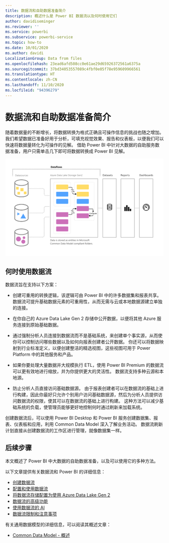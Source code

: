 ```yaml
---
title: 数据流和自助数据准备简介
description: 概述什么是 Power BI 数据流以及何时使用它们
author: davidiseminger
ms.reviewer: ''
ms.service: powerbi
ms.subservice: powerbi-service
ms.topic: how-to
ms.date: 10/01/2020
ms.author: davidi
LocalizationGroup: Data from files
ms.openlocfilehash: 23ead6afd508cc0e61ae29d65926372561a6375a
ms.sourcegitcommit: 37bd34053557089c4fbf0e05f78e959609966561
ms.translationtype: HT
ms.contentlocale: zh-CN
ms.lasthandoff: 11/10/2020
ms.locfileid: "94396279"
---
```

# <a name="introduction-to-dataflows-and-self-service-data-prep"></a>数据流和自助数据准备简介

随着数据量的不断增长，将数据转换为格式正确且可操作信息的挑战也随之增加。 我们希望数据已准备好用于分析，可填充视觉效果、报告和仪表板，以便我们可以快速将数据量转化为可操作的见解。 借助 Power BI 中针对大数据的自助服务数据准备，用户只需单击几下即可将数据转换成 Power BI 见解。

![数据流](media/dataflows-introduction-self-service-flow.png)

## <a name="when-to-use-dataflows"></a>何时使用数据流

数据流旨在支持以下方案：

* 创建可重用的转换逻辑，该逻辑可由 Power BI 中的许多数据集和报表共享。 数据流可提升基础数据元素的可重用性，从而无需与云或本地数据源建立单独的连接。

* 在你自己的 Azure Data Lake Gen 2 存储中公开数据，以便将其他 Azure 服务连接到原始基础数据。

* 通过强制分析人员连接到数据流而不是基础系统，来创建单个事实源，从而使你可以控制访问哪些数据以及如何向报表创建者公开数据。 你还可以将数据映射到行业标准定义，以便创建整洁的精选视图，这些视图可用于 Power Platform 中的其他服务和产品。

* 如果你要处理大量数据并大规模执行 ETL，使用 Power BI Premium 的数据流可以更有效地进行缩放，并为你提供更大的灵活性。 数据流支持多种云源和本地源。 

* 防止分析人员直接访问基础数据源。 由于报表创建者可以在数据流的基础上进行构建，因此你最好只允许个别用户访问基础数据源，然后为分析人员提供访问数据流的权限，使其可以在数据流的基础上进行构建。 这种方法可以减少基础系统的负载，使管理员能够更好地控制何时通过刷新来加载系统。

创建数据流后，可以使用 Power BI Desktop 和 Power BI 服务创建数据集、报表、仪表板和应用，利用 Common Data Model 深入了解业务活动。 数据流刷新计划直接从创建数据流的工作区进行管理，就像数据集一样。

## <a name="next-steps"></a>后续步骤
本文概述了 Power BI 中大数据的自助数据准备，以及可以使用它的多种方法。 

以下文章提供有关数据流和 Power BI 的详细信息：

* [创建数据流](dataflows-create.md)
* [配置和使用数据流](dataflows-configure-consume.md)
* [将数据流存储配置为使用 Azure Data Lake Gen 2](dataflows-azure-data-lake-storage-integration.md)
* [数据流的高级功能](dataflows-premium-features.md)
* [使用数据流的 AI](dataflows-machine-learning-integration.md)
* [数据流限制和注意事项](dataflows-features-limitations.md)


有关通用数据模型的详细信息，可以阅读其概述文章：
* [Common Data Model - 概述](/powerapps/common-data-model/overview)